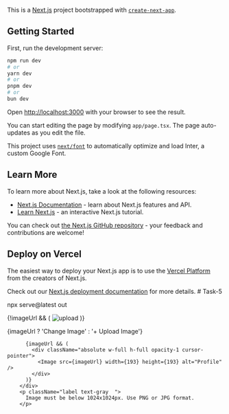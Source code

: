 This is a [Next.js](https://nextjs.org/) project bootstrapped with [`create-next-app`](https://github.com/vercel/next.js/tree/canary/packages/create-next-app).

## Getting Started

First, run the development server:

```bash
npm run dev
# or
yarn dev
# or
pnpm dev
# or
bun dev
```

Open [http://localhost:3000](http://localhost:3000) with your browser to see the result.

You can start editing the page by modifying `app/page.tsx`. The page auto-updates as you edit the file.

This project uses [`next/font`](https://nextjs.org/docs/basic-features/font-optimization) to automatically optimize and load Inter, a custom Google Font.

## Learn More

To learn more about Next.js, take a look at the following resources:

- [Next.js Documentation](https://nextjs.org/docs) - learn about Next.js features and API.
- [Learn Next.js](https://nextjs.org/learn) - an interactive Next.js tutorial.

You can check out [the Next.js GitHub repository](https://github.com/vercel/next.js/) - your feedback and contributions are welcome!

## Deploy on Vercel

The easiest way to deploy your Next.js app is to use the [Vercel Platform](https://vercel.com/new?utm_medium=default-template&filter=next.js&utm_source=create-next-app&utm_campaign=create-next-app-readme) from the creators of Next.js.

Check out our [Next.js deployment documentation](https://nextjs.org/docs/deployment) for more details.
#   T a s k - 5 
 
 

npx serve@latest out

<div className=" relative bg-lpurple basis-[80%]">
          <div className="w-[193px] h-[193px] pt-[61px] pb-[60px]  rounded-lg text-center  flex flex-col justify-center items-center">
            <div
              className={`my-2 basis-[80%] ${
                imageUrl ? 'bg-white' : 'bg-purple'
              }  `}
            >
              {!imageUrl && (
                <Image
                  src="/images/upload.svg"
                  alt="upload"
                  width={40}
                  height={40}
                />
              )}
            </div>
            <p className="paragraph font-[600] text-purple">
              {imageUrl ? 'Change Image' : '+ Upload Image'}
            </p>
          </div>
         
          {imageUrl && (
            <div className="absolute w-full h-full opacity-1 cursor-pointer">
              <Image src={imageUrl} width={193} height={193} alt="Profile" />
            </div>
          )}
        </div>
        <p className="label text-gray  ">
          Image must be below 1024x1024px. Use PNG or JPG format.
        </p>
